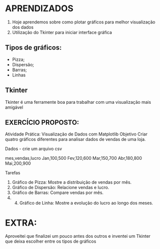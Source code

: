 # APRENDIZADOS

1. Hoje aprendemos sobre como plotar gráficos para melhor visualização dos dados
2. Utilização do Tkinter para iniciar interface gráfica

## Tipos de gráficos:
- Pizza;
- Dispersão;
- Barras;
- Linhas

## Tkinter
Tkinter é uma ferramente boa para trabalhar com uma visualização mais amigável


## EXERCÍCIO PROPOSTO:

Atividade Prática: Visualização de Dados com Matplotlib
Objetivo
Criar quatro gráficos diferentes para analisar dados de vendas de uma loja.

Dados -  crie um arquivo csv


mes,vendas,lucro
Jan,100,500
Fev,120,600
Mar,150,700
Abr,180,800
Mai,200,900


Tarefas

1. Gráfico de Pizza: Mostre a distribuição de vendas por mês.
2. Gráfico de Dispersão: Relacione vendas e lucro.
3. Gráfico de Barras: Compare vendas por mês.
4. 4. Gráfico de Linha: Mostre a evolução do lucro ao longo dos meses.


# EXTRA:
Aproveitei que finalizei um pouco antes dos outros e inventei um Tkinter que deixa escolher entre os tipos de gráficos



